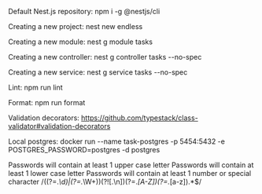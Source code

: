 Default Nest.js repository:
npm i -g @nestjs/cli

Creating a new project:
nest new endless

Creating a new module:
nest g module tasks

Creating a new controller:
nest g controller tasks --no-spec

Creating a new service:
nest g service tasks --no-spec

Lint: 
npm run lint

Format:
npm run format

Validation decorators:
https://github.com/typestack/class-validator#validation-decorators

Local postgres:
docker run --name task-postgres -p 5454:5432 -e POSTGRES_PASSWORD=postgres -d postgres

Passwords will contain at least 1 upper case letter
Passwords will contain at least 1 lower case letter
Passwords will contain at least 1 number or special character
/((?=.*\d)|(?=.*\W+))(?![.\n])(?=.*[A-Z])(?=.*[a-z]).*$/
